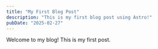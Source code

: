 ```yaml
---
title: "My First Blog Post"
description: "This is my first blog post using Astro!"
pubDate: "2025-02-27"
---
```

Welcome to my blog! This is my first post.